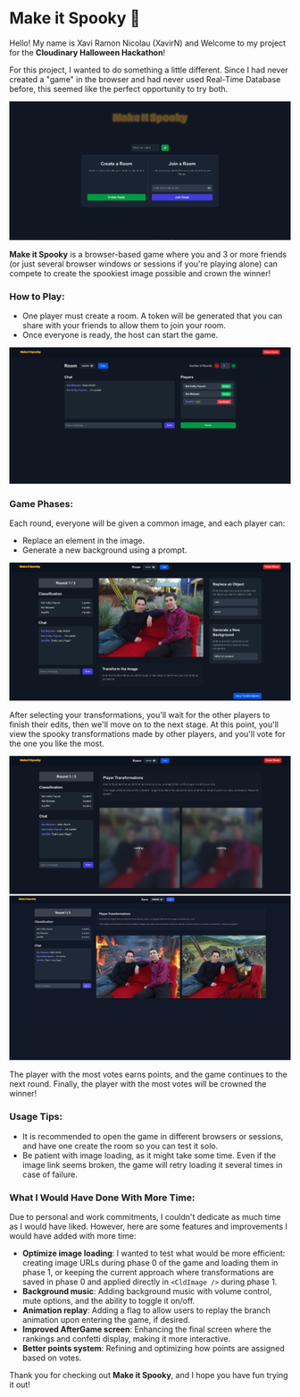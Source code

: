 # Make it Spooky 🎃

Hello! My name is Xavi Ramon Nicolau (XavirN) and Welcome to my project for the **Cloudinary Halloween Hackathon**!

For this project, I wanted to do something a little different. Since I had never created a "game" in the browser and had never used Real-Time Database before, this seemed like the perfect opportunity to try both.

![Project Screenshot](./public/images/screenshot.png)

**Make it Spooky** is a browser-based game where you and 3 or more friends (or just several browser windows or sessions if you're playing alone) can compete to create the spookiest image possible and crown the winner!

### How to Play:

- One player must create a room. A token will be generated that you can share with your friends to allow them to join your room.
- Once everyone is ready, the host can start the game.

![Room Setup Screenshot](./public/images/room_setup.png)

### Game Phases:

Each round, everyone will be given a common image, and each player can:

- Replace an element in the image.
- Generate a new background using a prompt.

![Image Editing Screenshot](./public/images/editing.png)

After selecting your transformations, you'll wait for the other players to finish their edits, then we'll move on to the next stage. At this point, you'll view the spooky transformations made by other players, and you'll vote for the one you like the most.

![Voting Screenshot](./public/images/loading.png)
![Voting Screenshot](./public/images/voting.png)

The player with the most votes earns points, and the game continues to the next round. Finally, the player with the most votes will be crowned the winner!

### Usage Tips:

- It is recommended to open the game in different browsers or sessions, and have one create the room so you can test it solo.
- Be patient with image loading, as it might take some time. Even if the image link seems broken, the game will retry loading it several times in case of failure.

### What I Would Have Done With More Time:

Due to personal and work commitments, I couldn't dedicate as much time as I would have liked. However, here are some features and improvements I would have added with more time:

- **Optimize image loading**: I wanted to test what would be more efficient: creating image URLs during phase 0 of the game and loading them in phase 1, or keeping the current approach where transformations are saved in phase 0 and applied directly in `<CldImage />` during phase 1.
- **Background music**: Adding background music with volume control, mute options, and the ability to toggle it on/off.
- **Animation replay**: Adding a flag to allow users to replay the branch animation upon entering the game, if desired.
- **Improved AfterGame screen**: Enhancing the final screen where the rankings and confetti display, making it more interactive.
- **Better points system**: Refining and optimizing how points are assigned based on votes.

Thank you for checking out **Make it Spooky**, and I hope you have fun trying it out!
